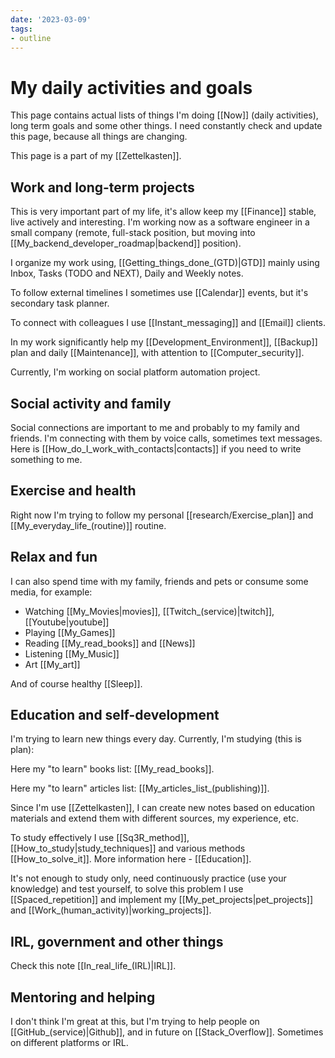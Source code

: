 ```yaml
---
date: '2023-03-09'
tags:
- outline
---
```


# My daily activities and goals

This page contains actual lists of things I'm doing [[Now]] (daily activities),
long term goals and some other things. I need constantly check and update this
page, because all things are changing.

This page is a part of my [[Zettelkasten]].

## Work and long-term projects

This is very important part of my life, it's allow keep my [[Finance]] stable,
live actively and interesting. I'm working now as a software engineer in a small
company (remote, full-stack position, but moving into
[[My_backend_developer_roadmap|backend]] position).

I organize my work using, [[Getting_things_done_(GTD)|GTD]] mainly using Inbox,
Tasks (TODO and NEXT), Daily and Weekly notes.

To follow external timelines I sometimes use [[Calendar]] events, but it's
secondary task planner.

To connect with colleagues I use [[Instant_messaging]] and [[Email]] clients.

In my work significantly help my [[Development_Environment]], [[Backup]] plan
and daily [[Maintenance]], with attention to [[Computer_security]].

Currently, I'm working on social platform automation project.

## Social activity and family

Social connections are important to me and probably to my family and friends.
I'm connecting with them by voice calls, sometimes text messages. Here is
[[How_do_I_work_with_contacts|contacts]] if you need to write something to me.

## Exercise and health

Right now I'm trying to follow my personal [[research/Exercise_plan]] and
[[My_everyday_life_(routine)]] routine.

## Relax and fun

I can also spend time with my family, friends and pets or consume some media,
for example:

- Watching [[My_Movies|movies]], [[Twitch_(service)|twitch]],
  [[Youtube|youtube]]
- Playing [[My_Games]]
- Reading [[My_read_books]] and [[News]]
- Listening [[My_Music]]
- Art [[My_art]]

And of course healthy [[Sleep]].

## Education and self-development

I'm trying to learn new things every day. Currently, I'm studying (this is
plan):

Here my "to learn" books list: [[My_read_books]].

Here my "to learn" articles list: [[My_articles_list_(publishing)]].

Since I'm use [[Zettelkasten]], I can create new notes based on education
materials and extend them with different sources, my experience, etc.

To study effectively I use [[Sq3R_method]], [[How_to_study|study_techniques]]
and various methods [[How_to_solve_it]]. More information here - [[Education]].

It's not enough to study only, need continuously practice (use your knowledge)
and test yourself, to solve this problem I use [[Spaced_repetition]] and
implement my [[My_pet_projects|pet_projects]] and
[[Work_(human_activity)|working_projects]].

## IRL, government and other things

Check this note [[In_real_life_(IRL)|IRL]].

## Mentoring and helping

I don't think I'm great at this, but I'm trying to help people on [[GitHub_(service)|Github]],
and in future on [[Stack_Overflow]]. Sometimes on different platforms or IRL.